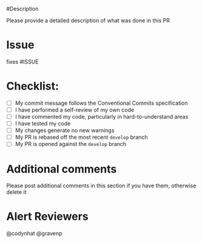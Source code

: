 #Description

Please provide a detailed description of what was done in this PR

# Issue

fixes #ISSUE

# Checklist:

- [ ] My commit message follows the Conventional Commits specification
- [ ] I have performed a self-review of my own code
- [ ] I have commented my code, particularly in hard-to-understand areas
- [ ] I have tested my code
- [ ] My changes generate no new warnings
- [ ] My PR is rebased off the most recent `develop` branch
- [ ] My PR is opened against the `develop` branch

# Additional comments

Please post additional comments in this section if you have them, otherwise delete it

# Alert Reviewers

@codynhat @gravenp
